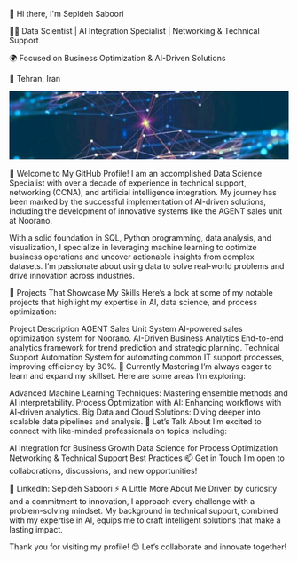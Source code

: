 👋 Hi there, I'm Sepideh Saboori

👨‍💻 Data Scientist | AI Integration Specialist | Networking & Technical Support

🌍 Focused on Business Optimization & AI-Driven Solutions

📍 Tehran, Iran

![Banner](6028123622733891493.jpg)

🚀 Welcome to My GitHub Profile!
I am an accomplished Data Science Specialist with over a decade of experience in technical support, networking (CCNA), and artificial intelligence integration. My journey has been marked by the successful implementation of AI-driven solutions, including the development of innovative systems like the AGENT sales unit at Noorano.

With a solid foundation in SQL, Python programming, data analysis, and visualization, I specialize in leveraging machine learning to optimize business operations and uncover actionable insights from complex datasets. I’m passionate about using data to solve real-world problems and drive innovation across industries.

🔭 Projects That Showcase My Skills
Here’s a look at some of my notable projects that highlight my expertise in AI, data science, and process optimization:

Project	Description
AGENT Sales Unit System	AI-powered sales optimization system for Noorano.
AI-Driven Business Analytics	End-to-end analytics framework for trend prediction and strategic planning.
Technical Support Automation	System for automating common IT support processes, improving efficiency by 30%.
🌱 Currently Mastering
I’m always eager to learn and expand my skillset. Here are some areas I’m exploring:

Advanced Machine Learning Techniques: Mastering ensemble methods and AI interpretability.
Process Optimization with AI: Enhancing workflows with AI-driven analytics.
Big Data and Cloud Solutions: Diving deeper into scalable data pipelines and analysis.
💬 Let’s Talk About
I’m excited to connect with like-minded professionals on topics including:

AI Integration for Business Growth
Data Science for Process Optimization
Networking & Technical Support Best Practices
📫 Get in Touch
I’m open to collaborations, discussions, and new opportunities!

💼 LinkedIn: Sepideh Saboori
⚡ A Little More About Me
Driven by curiosity and a commitment to innovation, I approach every challenge with a problem-solving mindset. My background in technical support, combined with my expertise in AI, equips me to craft intelligent solutions that make a lasting impact.

Thank you for visiting my profile! 😊 Let’s collaborate and innovate together!
